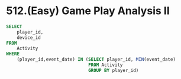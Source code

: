 # 512.\(Easy\) Game Play Analysis II

```sql
SELECT
    player_id,
    device_id
FROM
    Activity
WHERE
    (player_id,event_date) IN (SELECT player_id, MIN(event_date) 
                               FROM Activity 
                               GROUP BY player_id)
```

